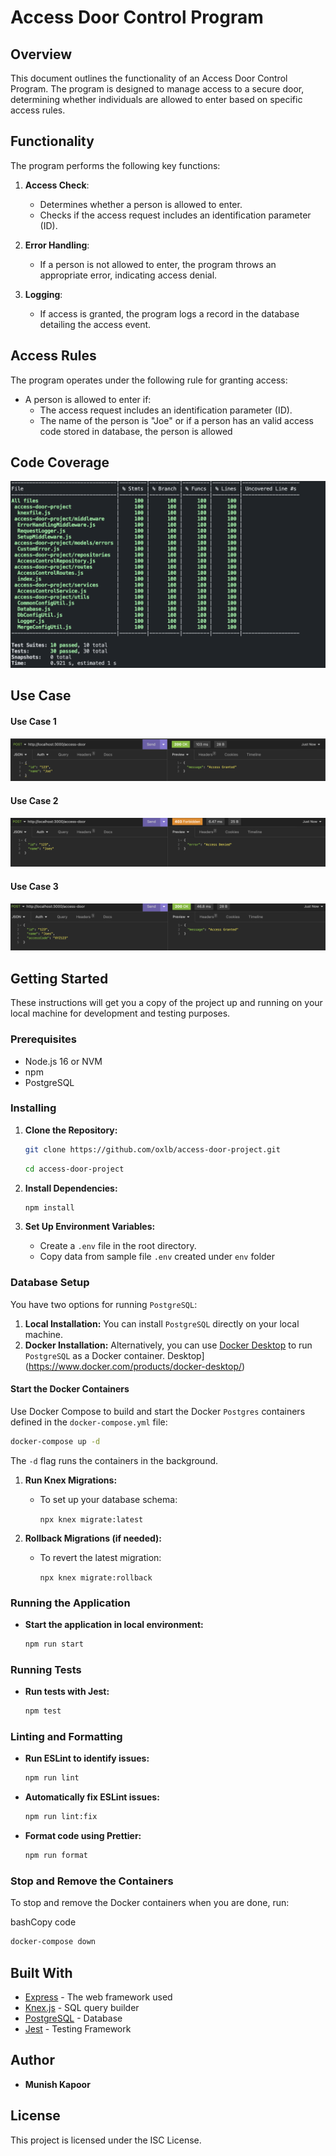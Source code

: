 # Access Door Control Program

## Overview

This document outlines the functionality of an Access Door Control Program. The program is designed to manage access to a secure door, determining whether individuals are allowed to enter based on specific access rules.

## Functionality

The program performs the following key functions:

1.  **Access Check**:

    - Determines whether a person is allowed to enter.
    - Checks if the access request includes an identification parameter (ID).

2.  **Error Handling**:

    - If a person is not allowed to enter, the program throws an appropriate error, indicating access denial.

3.  **Logging**:

    - If access is granted, the program logs a record in the database detailing the access event.

## Access Rules

The program operates under the following rule for granting access:

- A person is allowed to enter if:
  - The access request includes an identification parameter (ID).
  - The name of the person is "Joe" or if a person has an valid access code stored in database, the person is allowed

## Code Coverage

![Code Coverage](https://github.com/oxlb/access-door-project/blob/F-Stage-2/coverage-2.png)

## Use Case

#### Use Case 1

![Use Case 1](https://github.com/oxlb/access-door-project/blob/F-Stage-2/case-1.png)

#### Use Case 2

![Use Case 2](https://github.com/oxlb/access-door-project/blob/F-Stage-2/case-2.png)

#### Use Case 3
![Use Case 3](https://github.com/oxlb/access-door-project/blob/F-Stage-2/case-3.png)


## Getting Started

These instructions will get you a copy of the project up and running on your local machine for development and testing purposes.

### Prerequisites

- Node.js 16 or NVM
- npm
- PostgreSQL

### Installing

1.  **Clone the Repository:**

    ```bash
    git clone https://github.com/oxlb/access-door-project.git
    ```

    ```bash
    cd access-door-project
    ```

2.  **Install Dependencies:**

    ```bash
    npm install
    ```

3.  **Set Up Environment Variables:**

    - Create a `.env` file in the root directory.
    - Copy data from sample file `.env` created under `env` folder

### Database Setup

You have two options for running `PostgreSQL`:

1.  **Local Installation:** You can install `PostgreSQL` directly on your local machine.
2.  **Docker Installation:** Alternatively, you can use [Docker Desktop](https://www.docker.com/products/docker-desktop/) to run `PostgreSQL` as a Docker container.
    Desktop](https://www.docker.com/products/docker-desktop/)

#### Start the Docker Containers

Use Docker Compose to build and start the Docker `Postgres` containers defined in the `docker-compose.yml` file:

```bash
docker-compose up -d
```

The `-d` flag runs the containers in the background.

1.  **Run Knex Migrations:**

    - To set up your database schema:

      `npx knex migrate:latest`

2.  **Rollback Migrations (if needed):**

    - To revert the latest migration:

      `npx knex migrate:rollback`

### Running the Application

- **Start the application in local environment:**

  ```bash
  npm run start
  ```

### Running Tests

- **Run tests with Jest:**

  ```bash
  npm test
  ```

### Linting and Formatting

- **Run ESLint to identify issues:**

  ```bash
  npm run lint
  ```

- **Automatically fix ESLint issues:**

  ```bash
  npm run lint:fix
  ```

- **Format code using Prettier:**

  ```Bash
  npm run format
  ```

### Stop and Remove the Containers

To stop and remove the Docker containers when you are done, run:

bashCopy code

```Bash
docker-compose down
```

## Built With

- [Express](https://expressjs.com/) - The web framework used
- [Knex.js](http://knexjs.org/) - SQL query builder
- [PostgreSQL](https://www.postgresql.org/) - Database
- [Jest](https://jestjs.io/) - Testing Framework

## Author

- **Munish Kapoor**

## License

This project is licensed under the ISC License.
